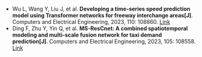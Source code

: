 * Wu L, Wang Y, Liu J, et al. <b>Developing a time-series speed prediction model using Transformer networks for freeway interchange areas[J]</b>. Computers and Electrical Engineering, 2023, 110: 108860. [Link](https://www.sciencedirect.com/science/article/pii/S0045790623002847)
* Ding F, Zhu Y, Yin Q, et al. <b>MS-ResCnet: A combined spatiotemporal modeling and multi-scale fusion network for taxi demand prediction[J]</b>. Computers and Electrical Engineering, 2023, 105: 108558. [Link](https://www.sciencedirect.com/science/article/pii/S004579062200773X)
